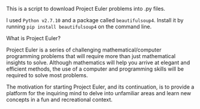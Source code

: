 This is a script to download Project Euler problems into .py files.

I used `Python v2.7.10` and a package called `beautifulsoup4`. Install it by running `pip install beautifulsoup4` on the command line.

What is Project Euler?

Project Euler is a series of challenging mathematical/computer programming problems that will require more than just mathematical insights to solve. Although mathematics will help you arrive at elegant and efficient methods, the use of a computer and programming skills will be required to solve most problems.

The motivation for starting Project Euler, and its continuation, is to provide a platform for the inquiring mind to delve into unfamiliar areas and learn new concepts in a fun and recreational context.
